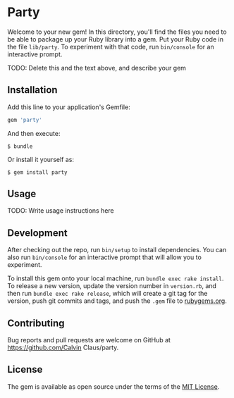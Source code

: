 # Party

Welcome to your new gem! In this directory, you'll find the files you need to be able to package up your Ruby library into a gem. Put your Ruby code in the file `lib/party`. To experiment with that code, run `bin/console` for an interactive prompt.

TODO: Delete this and the text above, and describe your gem

## Installation

Add this line to your application's Gemfile:

```ruby
gem 'party'
```

And then execute:

    $ bundle

Or install it yourself as:

    $ gem install party

## Usage

TODO: Write usage instructions here

## Development

After checking out the repo, run `bin/setup` to install dependencies. You can also run `bin/console` for an interactive prompt that will allow you to experiment.

To install this gem onto your local machine, run `bundle exec rake install`. To release a new version, update the version number in `version.rb`, and then run `bundle exec rake release`, which will create a git tag for the version, push git commits and tags, and push the `.gem` file to [rubygems.org](https://rubygems.org).

## Contributing

Bug reports and pull requests are welcome on GitHub at https://github.com/Calvin Claus/party.


## License

The gem is available as open source under the terms of the [MIT License](http://opensource.org/licenses/MIT).

